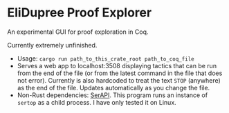 # EliDupree Proof Explorer

An experimental GUI for proof exploration in Coq.

Currently extremely unfinished.

- Usage: `cargo run path_to_this_crate_root path_to_coq_file`
- Serves a web app to localhost:3508 displaying tactics that can be run from the end of the file (or from the latest command in the file that does not error). Currently is also hardcoded to treat the text `STOP` (anywhere) as the end of the file. Updates automatically as you change the file.
- Non-Rust dependencies: [SerAPI](https://github.com/ejgallego/coq-serapi/). This program runs an instance of `sertop` as a child process. I have only tested it on Linux.
